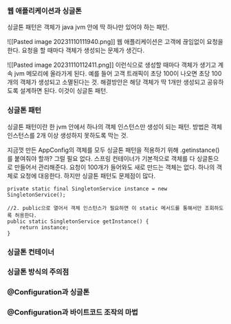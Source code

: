 ### 웹 애플리케이션과 싱글톤
싱글톤 패턴은 객체가 java jvm 안에 딱 하나만 있어야 하는 패턴.

![[Pasted image 20231110111940.png]]
웹 애플리케이션은 고객에 끊임없이 요청을 한다. 
요청을 할 때마다 객체가 생성되는 문제가 생긴다. 

![[Pasted image 20231110112411.png]]
이런식으로 생성할 때마다 객체가 생기고 계속 jvm 메모리에 올라가게 된다. 
예를 들어 고객 트래픽이 초당 100이 나오면 초당 100개의 객체가 생성되고 소멸된다는 것.
해결방안은 해당 객체가 딱 1개만 생성되고 공유하도록 설계하면 된다. 이것이 싱글톤 패턴.


### 싱글톤 패턴
싱글톤 패턴이란 한 jvm 안에서 하나의 객체 인스턴스만 생성이 되는 패턴.
방법은 객체 인스턴스를 2개 이상 생성하지 못하도록 막는 것.

지금껏 만든 AppConfig의 객체를 모두 싱글톤 패턴을 적용하기 위해 .getinstance()를 붙여줘야 할까? 그럴 필요 없다.
스프링 컨테이너가 기본적으로 객체를 다 싱글톤으로 만들어서 관리해준다. 
요청이 100개가 들어와도 새로 만드는 객체는 없다. 하나의 객체로 요청에 대응한다. 
하지만 싱글톤 패턴도 문제점이 많다.

```
private static final SingletonService instance = new SingletonService();  
  
//2. public으로 열어서 객체 인스턴스가 필요하면 이 static 메서드를 통해서만 조회하도록 허용한다.  
public static SingletonService getInstance() {  
    return instance;  
}
```



### 싱글톤 컨테이너




### 싱글톤 방식의 주의점




### @Configuration과 싱글톤




### @Configuration과 바이트코드 조작의 마법





